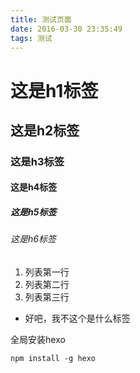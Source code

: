```yaml
---
title: 测试页面
date: 2016-03-30 23:35:49
tags: 测试
---
```

# 这是h1标签
## 这是h2标签
### 这是h3标签
#### 这是h4标签
##### 这是h5标签
###### 这是h6标签

1. 列表第一行
2. 列表第二行
3. 列表第三行

* 好吧，我不这个是什么标签

全局安装hexo

	npm install -g hexo